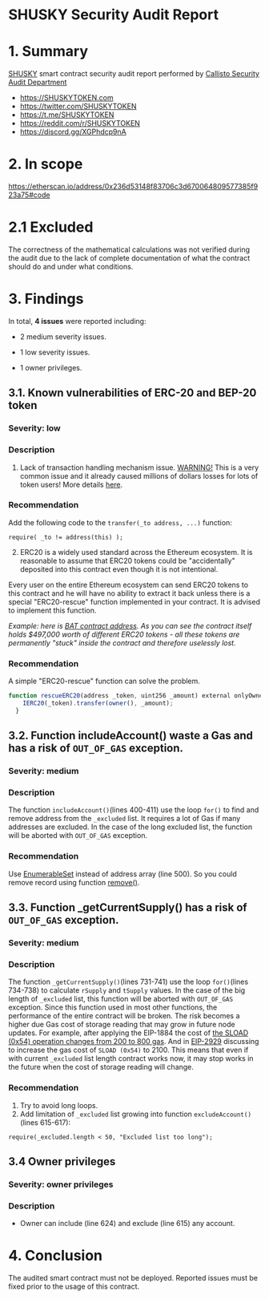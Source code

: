 # SHUSKY Security Audit Report

# 1. Summary

[SHUSKY](https://etherscan.io/address/0x236d53148f83706c3d670064809577385f923a75#code) smart contract security audit report performed by [Callisto Security Audit Department](https://github.com/EthereumCommonwealth/Auditing)

- https://SHUSKYTOKEN.com
- https://twitter.com/SHUSKYTOKEN
- https://t.me/SHUSKYTOKEN
- https://reddit.com/r/SHUSKYTOKEN
- https://discord.gg/XGPhdcp9nA

# 2. In scope

https://etherscan.io/address/0x236d53148f83706c3d670064809577385f923a75#code

# 2.1 Excluded

The correctness of the mathematical calculations was not verified during the audit due to the lack of complete documentation of what the contract should do and under what conditions.

# 3. Findings

In total, **4 issues** were reported including:

- 2 medium severity issues.

- 1 low severity issues.

- 1 owner privileges.


## 3.1. Known vulnerabilities of ERC-20 and BEP-20 token

### Severity: low

### Description

1. Lack of transaction handling mechanism issue. [WARNING!](https://gist.github.com/Dexaran/ddb3e89fe64bf2e06ed15fbd5679bd20)  This is a very common issue and it already caused millions of dollars losses for lots of token users! More details [here](https://docs.google.com/document/d/1Feh5sP6oQL1-1NHi-X1dbgT3ch2WdhbXRevDN681Jv4/edit).

### Recommendation

Add the following code to the `transfer(_to address, ...)` function:

```
require( _to != address(this) );

```

2. ERC20 is a widely used standard across the Ethereum ecosystem. It is reasonable to assume that ERC20 tokens could be "accidentally" deposited into this contract even though it is not intentional.

Every user on the entire Ethereum ecosystem can send ERC20 tokens to this contract and he will have no ability to extract it back unless there is a special "ERC20-rescue" function implemented in your contract. It is advised to implement this function.

*Example: here is [BAT contract address](https://etherscan.io/address/0x0d8775f648430679a709e98d2b0cb6250d2887ef). As you can see the contract itself holds $497,000 worth of different ERC20 tokens - all these tokens are permanently "stuck" inside the contract and therefore uselessly lost.*

### Recommendation

A simple "ERC20-rescue" function can solve the problem.

```js
function rescueERC20(address _token, uint256 _amount) external onlyOwner {
    IERC20(_token).transfer(owner(), _amount);
  }
```


## 3.2. Function includeAccount() waste a Gas and has a risk of `OUT_OF_GAS` exception.

### Severity: medium

### Description

The function `includeAccount()`(lines 400-411) use the loop `for()` to find and remove address from the `_excluded` list. It requires a lot of Gas if many addresses are excluded. In the case of the long excluded list, the function will be aborted with `OUT_OF_GAS` exception.

### Recommendation

Use [EnumerableSet](https://github.com/OpenZeppelin/openzeppelin-contracts/blob/master/contracts/utils/structs/EnumerableSet.sol) instead of address array (line 500). So you could remove record using function [remove()](https://github.com/OpenZeppelin/openzeppelin-contracts/blob/243adff49ce1700e0ecb99fe522fb16cff1d1ddc/contracts/utils/structs/EnumerableSet.sol#L157).

## 3.3. Function _getCurrentSupply() has a risk of `OUT_OF_GAS` exception.

### Severity: medium

### Description

The function `_getCurrentSupply()`(lines 731-741) use the loop `for()`(lines 734-738) to calculate `rSupply` and `tSupply` values. In the case of the big length of `_excluded` list, this function will be aborted with `OUT_OF_GAS` exception. Since this function used in most other functions, the performance of the entire contract will be broken.
The risk becomes a higher due Gas cost of storage reading that may grow in future node updates. For example, after applying the EIP-1884 the cost of [the SLOAD (0x54) operation changes from 200 to 800 gas](https://eips.ethereum.org/EIPS/eip-1884). And in [EIP-2929](https://eips.ethereum.org/EIPS/eip-2929) discussing to increase the gas cost of `SLOAD (0x54)` to 2100.
This means that even if with current `_excluded` list length contract works now, it may stop works in the future when the cost of storage reading will change.

### Recommendation

1. Try to avoid long loops. 
2. Add limitation of `_excluded` list growing into function `excludeAccount()`(lines 615-617):

```Solidity
require(_excluded.length < 50, "Excluded list too long");

```

## 3.4 Owner privileges

### Severity: owner privileges

### Description

- Owner can include (line 624) and exclude (line 615) any account.

# 4. Conclusion

The audited smart contract must not be deployed. Reported issues must be fixed prior to the usage of this contract.


